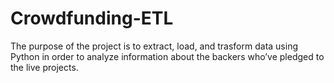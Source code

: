 # Crowdfunding-ETL

The purpose of the project is to extract, load, and trasform data using Python in order to analyze information about the backers who’ve pledged to the live projects.
